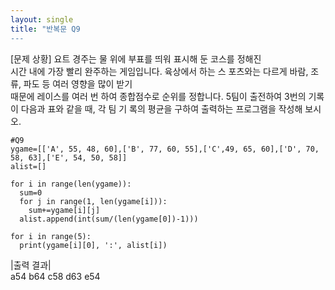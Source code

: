```yaml
---
layout: single
title: "반복문 Q9
---
```


[문제 상황]
 요트 경주는 물 위에 부표를 띄워 표시해 둔 코스를 정해진  
시간 내에 가장 빨리 완주하는 게임입니다. 육상에서 하는 스 포츠와는 다르게 바람, 조류, 파도 등 여러 영향을 많이 받기  
때문에 레이스를 여러 번 하여 종합점수로 순위를 정합니다. 
5팀이 출전하여 3번의 기록이 다음과 표와 같을 때, 각 팀 기 록의 평균을 구하여 출력하는 프로그램을 작성해 보시오. 

~~~
#Q9
ygame=[['A', 55, 48, 60],['B', 77, 60, 55],['C',49, 65, 60],['D', 70, 58, 63],['E', 54, 50, 58]]
alist=[]

for i in range(len(ygame)):
  sum=0
  for j in range(1, len(ygame[i])):
    sum+=ygame[i][j]
  alist.append(int(sum/(len(ygame[0])-1)))

for i in range(5):
  print(ygame[i][0], ':', alist[i])

~~~

|출력 결과|<br>
a54
b64
c58
d63
e54


